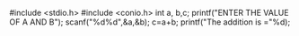 #include <stdio.h>
#include <conio.h>
int a, b,c;
printf("ENTER THE VALUE OF A AND B");
scanf("%d%d",&a,&b);
c=a+b;
printf("The addition is ="%d);
